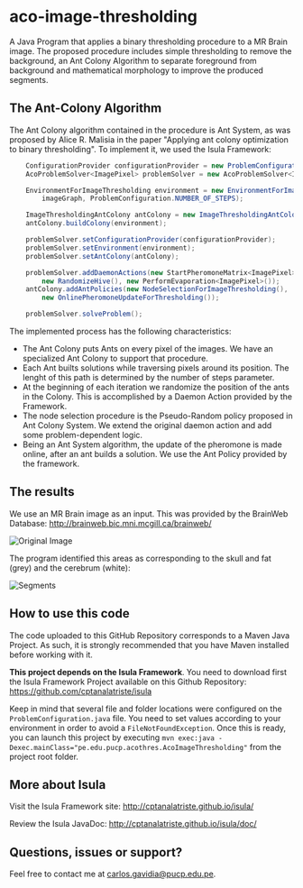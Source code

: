 # aco-image-thresholding
A Java Program that applies a binary thresholding procedure to a MR Brain image. The proposed procedure includes simple thresholding to remove the background, an Ant Colony Algorithm to separate foreground from background and mathematical morphology to improve the produced segments.

The Ant-Colony Algorithm
------------------------
The Ant Colony algorithm contained in the procedure is Ant System, as was proposed by Alice R. Malisia in the paper "Applying ant colony optimization to binary thresholding". To implement it, we used the Isula Framework:


```java
    ConfigurationProvider configurationProvider = new ProblemConfiguration();
    AcoProblemSolver<ImagePixel> problemSolver = new AcoProblemSolver<ImagePixel>();

    EnvironmentForImageThresholding environment = new EnvironmentForImageThresholding(
        imageGraph, ProblemConfiguration.NUMBER_OF_STEPS);

    ImageThresholdingAntColony antColony = new ImageThresholdingAntColony();
    antColony.buildColony(environment);

    problemSolver.setConfigurationProvider(configurationProvider);
    problemSolver.setEnvironment(environment);
    problemSolver.setAntColony(antColony);

    problemSolver.addDaemonActions(new StartPheromoneMatrix<ImagePixel>(),
        new RandomizeHive(), new PerformEvaporation<ImagePixel>());
    antColony.addAntPolicies(new NodeSelectionForImageThresholding(),
        new OnlinePheromoneUpdateForThresholding());

    problemSolver.solveProblem();

```
The implemented process has the following characteristics:
* The Ant Colony puts Ants on every pixel of the images. We have an specialized Ant Colony to support that procedure.
* Each Ant builts solutions while traversing pixels around its position. The lenght of this path is determined by the number of steps parameter.
* At the beginning of each iteration we randomize the position of the ants in the Colony. This is accomplished by a Daemon Action provided by the Framework.
* The node selection procedure is the Pseudo-Random policy proposed in Ant Colony System. We extend the original daemon action and add some problem-dependent logic.
* Being an Ant System algorithm, the update of the pheromone is made online, after an ant builds a solution. We use the Ant Policy provided by the framework.

The results 
-----------
We use an MR Brain image as an input. This was provided by the BrainWeb Database: http://brainweb.bic.mni.mcgill.ca/brainweb/

![Original Image](https://github.com/cptanalatriste/aco-image-thresholding/blob/master/src/inputImg/19952transverse2_64.gif?raw=true)

The program identified this areas as corresponding to the skull and fat (grey) and the cerebrum (white):

![Segments](https://raw.githubusercontent.com/cptanalatriste/aco-image-thresholding/master/with_open_process.bmp)

How to use this code
--------------------
The code uploaded to this GitHub Repository corresponds to a Maven Java Project. As such, it is strongly recommended that you have Maven installed before working with it.

**This project depends on the Isula Framework**.  You need to download first the Isula Framework Project available on this Github Repository: https://github.com/cptanalatriste/isula

Keep in mind that several file and folder locations were configured on the `ProblemConfiguration.java` file. You need to set values according to your environment in order to avoid a `FileNotFoundException`. 
Once this is ready, you can launch this project by executing `mvn exec:java -Dexec.mainClass="pe.edu.pucp.acothres.AcoImageThresholding"` from the project root folder.


More about Isula
----------------
Visit the Isula Framework site: http://cptanalatriste.github.io/isula/

Review the Isula JavaDoc: http://cptanalatriste.github.io/isula/doc/

Questions, issues or support?
----------------------------
Feel free to contact me at carlos.gavidia@pucp.edu.pe.
